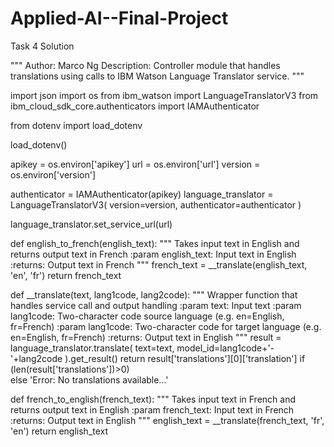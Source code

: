 # Applied-AI--Final-Project

Task 4 Solution

"""
Author: Marco Ng
Description: Controller module that handles translations using calls to
IBM Watson Language Translator service.
"""

import json
import os
from ibm_watson import LanguageTranslatorV3
from ibm_cloud_sdk_core.authenticators import IAMAuthenticator

from dotenv import load_dotenv

load_dotenv()

apikey = os.environ['apikey']
url = os.environ['url']
version = os.environ['version']

authenticator = IAMAuthenticator(apikey)
language_translator = LanguageTranslatorV3(
    version=version,
    authenticator=authenticator
)

language_translator.set_service_url(url)


def english_to_french(english_text):
    """
    Takes input text in English and returns output text in French
    :param english_text: Input text in English
    :returns: Output text in French
    """
    french_text = __translate(english_text, 'en', 'fr')
    return french_text


def __translate(text, lang1code, lang2code):
    """
    Wrapper function that handles service call and output handling
    :param text: Input text
    :param lang1code: Two-character code source language (e.g. en=English, fr=French)
    :param lang1code: Two-character code for target language (e.g. en=English, fr=French)
    :returns: Output text in English
    """
    result = language_translator.translate(
        text=text,
        model_id=lang1code+'-'+lang2code
    ).get_result()
    return result['translations'][0]['translation'] if (len(result['translations'])>0) \
        else 'Error: No translations available...'


def french_to_english(french_text):
    """
    Takes input text in French and returns output text in English
    :param french_text: Input text in French
    :returns: Output text in English
    """
    english_text = __translate(french_text, 'fr', 'en')
    return english_text
